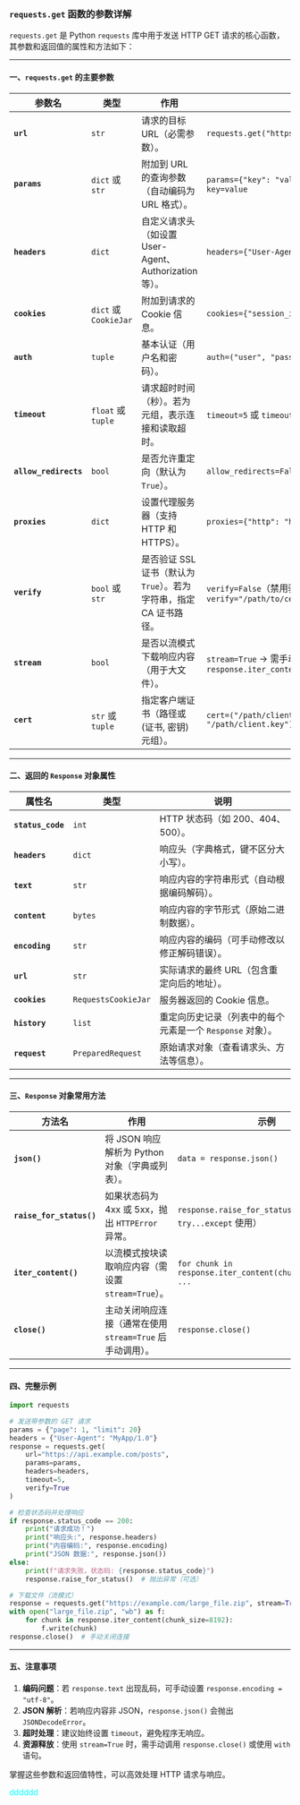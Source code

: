 ### `requests.get` 函数的参数详解

`requests.get` 是 Python `requests` 库中用于发送 HTTP GET 请求的核心函数，其参数和返回值的属性和方法如下：

---

#### **一、`requests.get` 的主要参数**

| 参数名                | 类型                  | 作用                                                               | 示例                                                           |
| --------------------- | --------------------- | ------------------------------------------------------------------ | -------------------------------------------------------------- |
| **`url`**             | `str`                 | 请求的目标 URL（必需参数）。                                       | `requests.get("https://api.example.com/data")`                 |
| **`params`**          | `dict` 或 `str`       | 附加到 URL 的查询参数（自动编码为 URL 格式）。                     | `params={"key": "value"}` → `https://api.com?key=value`        |
| **`headers`**         | `dict`                | 自定义请求头（如设置 User-Agent、Authorization 等）。              | `headers={"User-Agent": "Mozilla/5.0"}`                        |
| **`cookies`**         | `dict` 或 `CookieJar` | 附加到请求的 Cookie 信息。                                         | `cookies={"session_id": "abc123"}`                             |
| **`auth`**            | `tuple`               | 基本认证（用户名和密码）。                                         | `auth=("user", "pass")`                                        |
| **`timeout`**         | `float` 或 `tuple`    | 请求超时时间（秒）。若为元组，表示连接和读取超时。                 | `timeout=5` 或 `timeout=(3, 10)`                               |
| **`allow_redirects`** | `bool`                | 是否允许重定向（默认为 `True`）。                                  | `allow_redirects=False`                                        |
| **`proxies`**         | `dict`                | 设置代理服务器（支持 HTTP 和 HTTPS）。                             | `proxies={"http": "http://10.10.1.10:3128"}`                   |
| **`verify`**          | `bool` 或 `str`       | 是否验证 SSL 证书（默认为 `True`）。若为字符串，指定 CA 证书路径。 | `verify=False`（禁用验证）或 `verify="/path/to/cert.pem"`      |
| **`stream`**          | `bool`                | 是否以流模式下载响应内容（用于大文件）。                           | `stream=True` → 需手动关闭连接或使用 `response.iter_content()` |
| **`cert`**            | `str` 或 `tuple`      | 指定客户端证书（路径或 (证书, 密钥) 元组）。                       | `cert=("/path/client.cert", "/path/client.key")`               |

---

#### **二、返回的 `Response` 对象属性**

| 属性名            | 类型                | 说明                                                       |
| ----------------- | ------------------- | ---------------------------------------------------------- |
| **`status_code`** | `int`               | HTTP 状态码（如 200、404、500）。                          |
| **`headers`**     | `dict`              | 响应头（字典格式，键不区分大小写）。                       |
| **`text`**        | `str`               | 响应内容的字符串形式（自动根据编码解码）。                 |
| **`content`**     | `bytes`             | 响应内容的字节形式（原始二进制数据）。                     |
| **`encoding`**    | `str`               | 响应内容的编码（可手动修改以修正解码错误）。               |
| **`url`**         | `str`               | 实际请求的最终 URL（包含重定向后的地址）。                 |
| **`cookies`**     | `RequestsCookieJar` | 服务器返回的 Cookie 信息。                                 |
| **`history`**     | `list`              | 重定向历史记录（列表中的每个元素是一个 `Response` 对象）。 |
| **`request`**     | `PreparedRequest`   | 原始请求对象（查看请求头、方法等信息）。                   |

---

#### **三、`Response` 对象常用方法**

| 方法名                   | 作用                                                      | 示例                                                        |
| ------------------------ | --------------------------------------------------------- | ----------------------------------------------------------- |
| **`json()`**             | 将 JSON 响应解析为 Python 对象（字典或列表）。            | `data = response.json()`                                    |
| **`raise_for_status()`** | 如果状态码为 4xx 或 5xx，抛出 `HTTPError` 异常。          | `response.raise_for_status()`（需配合 `try...except` 使用） |
| **`iter_content()`**     | 以流模式按块读取响应内容（需设置 `stream=True`）。        | `for chunk in response.iter_content(chunk_size=1024): ...`  |
| **`close()`**            | 主动关闭响应连接（通常在使用 `stream=True` 后手动调用）。 | `response.close()`                                          |

---

#### **四、完整示例**

```python
import requests

# 发送带参数的 GET 请求
params = {"page": 1, "limit": 20}
headers = {"User-Agent": "MyApp/1.0"}
response = requests.get(
    url="https://api.example.com/posts",
    params=params,
    headers=headers,
    timeout=5,
    verify=True
)

# 检查状态码并处理响应
if response.status_code == 200:
    print("请求成功！")
    print("响应头:", response.headers)
    print("内容编码:", response.encoding)
    print("JSON 数据:", response.json())
else:
    print(f"请求失败，状态码: {response.status_code}")
    response.raise_for_status()  # 抛出异常（可选）

# 下载文件（流模式）
response = requests.get("https://example.com/large_file.zip", stream=True)
with open("large_file.zip", "wb") as f:
    for chunk in response.iter_content(chunk_size=8192):
        f.write(chunk)
response.close()  # 手动关闭连接
```

---

#### **五、注意事项**

1. **编码问题**：若 `response.text` 出现乱码，可手动设置 `response.encoding = "utf-8"`。
2. **JSON 解析**：若响应内容非 JSON，`response.json()` 会抛出 `JSONDecodeError`。
3. **超时处理**：建议始终设置 `timeout`，避免程序无响应。
4. **资源释放**：使用 `stream=True` 时，需手动调用 `response.close()` 或使用 `with` 语句。

掌握这些参数和返回值特性，可以高效处理 HTTP 请求与响应。

<font color="cyan">dddddd</font>
